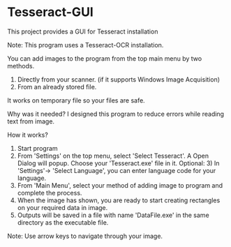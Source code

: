 # Tesseract-GUI
This project provides a GUI for Tesseract installation

Note: This program uses a Tesseract-OCR installation.

You can add images to the program from the top main menu by two methods.
1) Directly from your scanner. (if it supports Windows Image Acquisition)
2) From an already stored file.

It works on temporary file so your files are safe.

Why was it needed?
I designed this program to reduce errors while reading text from image.

How it works?
1) Start program
2) From 'Settings' on the top menu, select 'Select Tesseract'. A Open Dialog will popup. Choose your 'Tesseract.exe' file in it.
Optional: 3) In 'Settings'-> 'Select Language', you can enter language code for your language.
4) From 'Main Menu', select your method of adding image to program and complete the process.
5) When the image has shown, you are ready to start creating rectangles on your required data in image.
6) Outputs will be saved in a file with name 'DataFile.exe' in the same directory as the executable file.

Note: Use arrow keys to navigate through your image.
